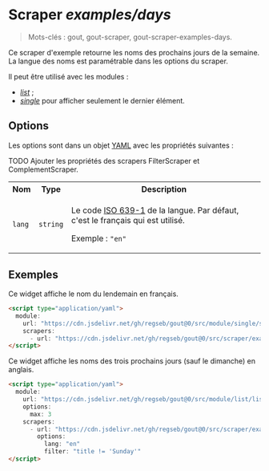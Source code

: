# Scraper _examples/days_

> Mots-clés : gout, gout-scraper, gout-scraper-examples-days.

Ce scraper d'exemple retourne les noms des prochains jours de la semaine. La
langue des noms est paramétrable dans les options du scraper.

Il peut être utilisé avec les modules :

- [_list_](https://github.com/regseb/gout/tree/HEAD/src/module/list#readme) ;
- [_single_](https://github.com/regseb/gout/tree/HEAD/src/module/single#readme)
  pour afficher seulement le dernier élément.

## Options

Les options sont dans un objet
[YAML](https://yaml.org/ "YAML Ain't Markup Language") avec les propriétés
suivantes :

<table>
  <tr>
    <th>Nom</th>
    <th>Type</th>
    <th>Description</th>
  </tr>
  <tr>
    <td><code>lang</code></td>
    <td><code>string</code></td>
    <td>
      <p>
        Le code
        <a href="https://fr.wikipedia.org/wiki/Liste_des_codes_ISO_639-1">ISO 639-1</a>
        de la langue. Par défaut, c'est le français qui est utilisé.
      </p>
      <p>
        Exemple : <code>"en"</code>
      </p>
    </td>
  </tr>
  <tr>
    TODO Ajouter les propriétés des scrapers FilterScraper et ComplementScraper.
  </tr>
</table>

## Exemples

Ce widget affiche le nom du lendemain en français.

```html
<script type="application/yaml">
  module:
    url: "https://cdn.jsdelivr.net/gh/regseb/gout@0/src/module/single/single.js"
    scrapers:
      - url: "https://cdn.jsdelivr.net/gh/regseb/gout@0/src/scraper/examples/days/days.js"
</script>
```

Ce widget affiche les noms des trois prochains jours (sauf le dimanche) en
anglais.

```html
<script type="application/yaml">
  module:
    url: "https://cdn.jsdelivr.net/gh/regseb/gout@0/src/module/list/list.js"
    options:
      max: 3
    scrapers:
      - url: "https://cdn.jsdelivr.net/gh/regseb/gout@0/src/scraper/examples/days/days.js"
        options:
          lang: "en"
          filter: "title != 'Sunday'"
</script>
```
